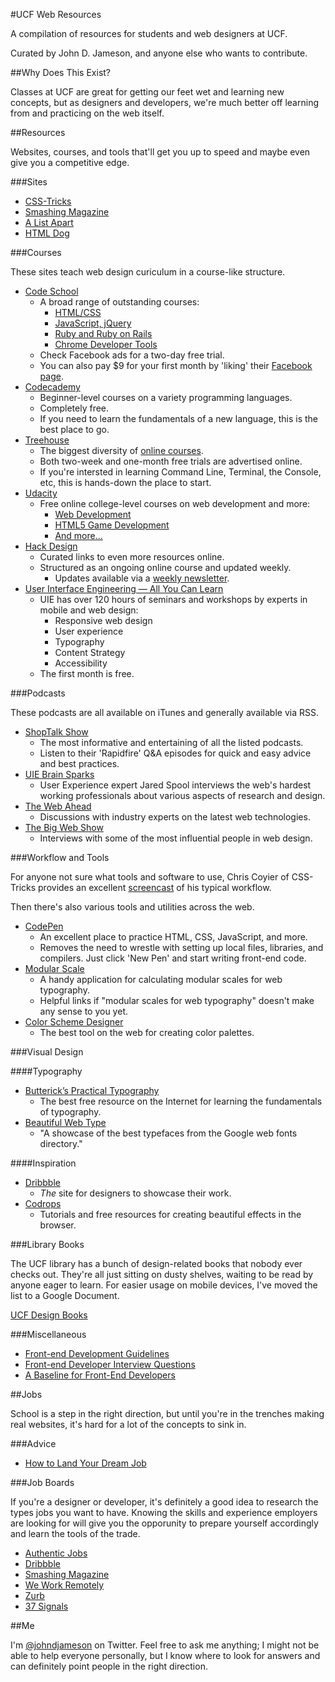 #UCF Web Resources

A compilation of resources for students and web designers at UCF.

Curated by John D. Jameson, and anyone else who wants to contribute.


##Why Does This Exist?

Classes at UCF are great for getting our feet wet and learning new concepts, but as designers and developers, we're much better off learning from and practicing on the web itself.


##Resources

Websites, courses, and tools that'll get you up to speed and maybe even give you a competitive edge.

###Sites

* [CSS-Tricks](http://css-tricks.com/)
* [Smashing Magazine](http://www.smashingmagazine.com/)
* [A List Apart](http://alistapart.com)
* [HTML Dog](http://htmldog.com)

###Courses

These sites teach web design curiculum in a course-like structure.

* [Code School](https://www.codeschool.com/courses)
	- A broad range of outstanding courses:
		- [HTML/CSS](https://www.codeschool.com/paths/html-css)
		- [JavaScript, jQuery](https://www.codeschool.com/paths/javascript)
		- [Ruby and Ruby on Rails](https://www.codeschool.com/paths/ruby)
		- [Chrome Developer Tools](https://www.codeschool.com/courses/discover-devtools)
	- Check Facebook ads for a two-day free trial.
	- You can also pay $9 for your first month by 'liking' their [Facebook page](https://www.facebook.com/CodeSchool/app_130240593792771).
* [Codecademy](http://www.codecademy.com/learn)
	- Beginner-level courses on a variety programming languages.
	- Completely free.
	- If you need to learn the fundamentals of a new language, this is the best place to go.
* [Treehouse](http://teamtreehouse.com/tracks)
	- The biggest diversity of [online courses](http://teamtreehouse.com/library).
	- Both two-week and one-month free trials are advertised online.
	- If you're intersted in learning Command Line, Terminal, the Console, etc, this is hands-down the place to start.
* [Udacity](https://www.udacity.com/courses)
	- Free online college-level courses on web development and more:
		- [Web Development](https://www.udacity.com/course/cs253)
		- [HTML5 Game Development](https://www.udacity.com/course/cs255)
		- [And more...](https://www.udacity.com/courses)
* [Hack Design](http://hackdesign.org/lessons)
	- Curated links to even more resources online.
	- Structured as an ongoing online course and updated weekly.
		- Updates available via a [weekly newsletter](http://hackdesign.org/).
* [User Interface Engineering — All You Can Learn](http://aycl.uie.com)
	- UIE has over 120 hours of seminars and workshops by experts in mobile and web design:
		- Responsive web design
		- User experience
		- Typography
		- Content Strategy
		- Accessibility
	- The first month is free.

###Podcasts

These podcasts are all available on iTunes and generally available via RSS.

* [ShopTalk Show](http://shoptalkshow.com/)
	- The most informative and entertaining of all the listed podcasts.
	- Listen to their 'Rapidfire' Q&A episodes for quick and easy advice and best practices.
* [UIE Brain Sparks](http://www.uie.com/brainsparks/topics/podcasts/)
	- User Experience expert Jared Spool interviews the web's hardest working professionals about various aspects of research and design.
* [The Web Ahead](http://5by5.tv/webahead)
	- Discussions with industry experts on the latest web technologies.
* [The Big Web Show](http://www.muleradio.net/thebigwebshow/)
	- Interviews with some of the most influential people in web design.

###Workflow and Tools

For anyone not sure what tools and software to use, Chris Coyier of CSS-Tricks provides an excellent [screencast](http://css-tricks.com/video-screencasts/124-a-modern-web-designers-workflow/) of his typical workflow.

Then there's also various tools and utilities across the web.

* [CodePen](http://codepen.io/)
	- An excellent place to practice HTML, CSS, JavaScript, and more.
	- Removes the need to wrestle with setting up local files, libraries, and compilers. Just click 'New Pen' and start writing front-end code.
* [Modular Scale](http://modularscale.com/)
	- A handy application for calculating modular scales for web typography.
	- Helpful links if "modular scales for web typography" doesn't make any sense to you yet.
* [Color Scheme Designer](http://colorschemedesigner.com/)
	- The best tool on the web for creating color palettes.

###Visual Design

####Typography
* [Butterick’s Practical Typography](http://practicaltypography.com)
	- The best free resource on the Internet for learning the fundamentals of typography.
* [Beautiful Web Type](http://hellohappy.org/beautiful-web-type/)
	- "A showcase of the best typefaces from the Google web fonts directory."

####Inspiration

* [Dribbble](http://dribbble.com/)
	- *The* site for designers to showcase their work.
* [Codrops](http://tympanus.net/codrops/)
	- Tutorials and free resources for creating beautiful effects in the browser.

###Library Books

The UCF library has a bunch of design-related books that nobody ever checks out. They're all just sitting on dusty shelves, waiting to be read by anyone eager to learn. For easier usage on mobile devices, I've moved the list to a Google Document.

[UCF Design Books](https://docs.google.com/spreadsheet/ccc?key=0Ah7StM8mvePkdHVkZXlpNmZGemlnSUJHeWhyWmhHUEE&usp=sharing#gid=0)

###Miscellaneous

* [Front-end Development Guidelines](http://taitems.github.io/Front-End-Development-Guidelines/)
* [Front-end Developer Interview Questions](https://github.com/darcyclarke/Front-end-Developer-Interview-Questions)
* [A Baseline for Front-End Developers](http://rmurphey.com/blog/2012/04/12/a-baseline-for-front-end-developers/)


##Jobs

School is a step in the right direction, but until you're in the trenches making real websites, it's hard for a lot of the concepts to sink in.

###Advice

* [How to Land Your Dream Job](http://blog.codeschool.com/post/64777766667/how-to-land-your-dream-job)

###Job Boards

If you're a designer or developer, it's definitely a good idea to research the types jobs you want to have. Knowing the skills and experience employers are looking for will give you the opporunity to prepare yourself accordingly and learn the tools of the trade.

* [Authentic Jobs](http://www.authenticjobs.com)
* [Dribbble](http://dribbble.com/jobs)
* [Smashing Magazine](http://jobs.smashingmagazine.com)
* [We Work Remotely](https://weworkremotely.com)
* [Zurb](http://zurb.com/jobs)
* [37 Signals](http://jobs.37signals.com)


##Me

I'm [@johndjameson](https://twitter.com/johndjameson) on Twitter. Feel free to ask me anything; I might not be able to help everyone personally, but I know where to look for answers and can definitely point people in the right direction.



<!--

http://htmldog.com
http://prework.flatironschool.com

-->